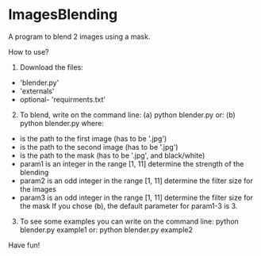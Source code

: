 # ImagesBlending
A program to blend 2 images using a mask.

How to use?
1. Download the files:
  - 'blender.py'
  - 'externals'
  - optional- 'requirments.txt'
2. To blend, write on the command line:
  (a) python blender.py <image1 path> <image2 path> <mask path> <param1> <param2> <param3>
  or:
  (b) python blender.py <image1 path> <image2 path> <mask path>
  where:
  - <image1 path> is the path to the first image (has to be '.jpg')
  - <image2 path> is the path to the second image (has to be '.jpg')
  - <mask path> is the path to the mask (has to be '.jpg', and black/white)
  - param1 is an integer in the range [1, 11] determine the strength of the blending
  - param2 is an odd integer in the range [1, 11] determine the filter size for the images
  - param3 is an odd integer in the range [1, 11] determine the filter size for the mask
  If you chose (b), the default parameter for param1-3 is 3.
3. To see some examples you can write on the command line:
  python blender.py example1
  or:
  python blender.py example2
  
Have fun!

